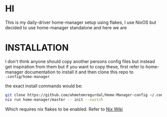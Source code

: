 # HI
This is my daily-driver home-manager setup using flakes, I use NixOS but
decided to use home-manager standalone and here we are

# INSTALLATION
I don't think anyone should copy another persons config files but instead get inspiration
from them but if you want to copy these, first refer to home-manager documentation
to install it and then clone this repo to ```.config/home-manager```

the exact install commands would be: 
```bash
git clone https://github.com/ahmetemregurdal/Home-Manager-config ~/.config/home-manager
nix run home-manager/master -- init --switch
```
Which requires nix flakes to be enabled. Refer to [Nix Wiki](https://nixos.wiki/wiki/Flakes)
